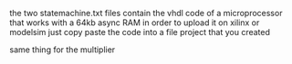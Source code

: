 the two statemachine.txt files contain the vhdl code of a microprocessor that works with a 64kb async RAM in order to upload it on xilinx or modelsim just copy paste the code into a file project that you created

same thing for the multiplier 


